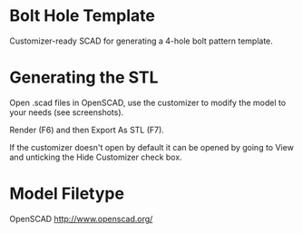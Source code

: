 # Bolt Hole Template
Customizer-ready SCAD for generating a 4-hole bolt pattern template.

# Generating the STL
Open .scad files in OpenSCAD, use the customizer to modify the model to your needs (see screenshots).

Render (F6) and then Export As STL (F7).

If the customizer doesn't open by default it can be opened by going to View and unticking the Hide Customizer check box.

# Model Filetype
OpenSCAD
http://www.openscad.org/
